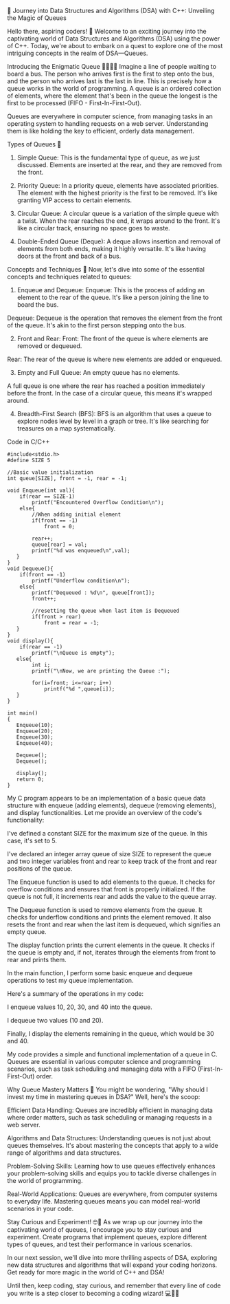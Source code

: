 🚀 Journey into Data Structures and Algorithms (DSA) with C++: Unveiling the Magic of Queues

Hello there, aspiring coders! 👋 Welcome to an exciting journey into the captivating world of Data Structures and Algorithms (DSA) using the power of C++. Today, we're about to embark on a quest to explore one of the most intriguing concepts in the realm of DSA—Queues.

Introducing the Enigmatic Queue 🚶‍♂️🚶‍♀️
Imagine a line of people waiting to board a bus. The person who arrives first is the first to step onto the bus, and the person who arrives last is the last in line. This is precisely how a queue works in the world of programming. A queue is an ordered collection of elements, where the element that's been in the queue the longest is the first to be processed (FIFO - First-In-First-Out).

Queues are everywhere in computer science, from managing tasks in an operating system to handling requests on a web server. Understanding them is like holding the key to efficient, orderly data management.

Types of Queues 🧐
1. Simple Queue:
This is the fundamental type of queue, as we just discussed. Elements are inserted at the rear, and they are removed from the front.

2. Priority Queue:
In a priority queue, elements have associated priorities. The element with the highest priority is the first to be removed. It's like granting VIP access to certain elements.

3. Circular Queue:
A circular queue is a variation of the simple queue with a twist. When the rear reaches the end, it wraps around to the front. It's like a circular track, ensuring no space goes to waste.

4. Double-Ended Queue (Deque):
A deque allows insertion and removal of elements from both ends, making it highly versatile. It's like having doors at the front and back of a bus.

Concepts and Techniques 🤯
Now, let's dive into some of the essential concepts and techniques related to queues:

1. Enqueue and Dequeue:
Enqueue: This is the process of adding an element to the rear of the queue. It's like a person joining the line to board the bus.

Dequeue: Dequeue is the operation that removes the element from the front of the queue. It's akin to the first person stepping onto the bus.

2. Front and Rear:
Front: The front of the queue is where elements are removed or dequeued.

Rear: The rear of the queue is where new elements are added or enqueued.

3. Empty and Full Queue:
An empty queue has no elements.

A full queue is one where the rear has reached a position immediately before the front. In the case of a circular queue, this means it's wrapped around.

4. Breadth-First Search (BFS):
BFS is an algorithm that uses a queue to explore nodes level by level in a graph or tree. It's like searching for treasures on a map systematically.

Code in C/C++

```
#include<stdio.h>
#define SIZE 5

//Basic value initialization
int queue[SIZE], front = -1, rear = -1;

void Enqueue(int val){
    if(rear == SIZE-1)
        printf("Encountered Overflow Condition\n");
    else{
        //When adding initial element
        if(front == -1)
            front = 0;

        rear++;
        queue[rear] = val;
        printf("%d was enqueued\n",val);
   }
}
void Dequeue(){
    if(front == -1)
        printf("Underflow condition\n");
    else{
        printf("Dequeued : %d\n", queue[front]);
        front++;

        //resetting the queue when last item is Dequeued 
        if(front > rear)
            front = rear = -1;
   }
}
void display(){
    if(rear == -1)
        printf("\nQueue is empty");
   else{
        int i;
        printf("\nNow, we are printing the Queue :");

        for(i=front; i<=rear; i++)
            printf("%d ",queue[i]);
   }
}

int main()
{
   Enqueue(10);
   Enqueue(20);
   Enqueue(30);
   Enqueue(40);

   Dequeue();
   Dequeue();

   display();
   return 0;
}

```
My C program appears to be an implementation of a basic queue data structure with enqueue (adding elements), dequeue (removing elements), and display functionalities. Let me provide an overview of the code's functionality:

I've defined a constant SIZE for the maximum size of the queue. In this case, it's set to 5.

I've declared an integer array queue of size SIZE to represent the queue and two integer variables front and rear to keep track of the front and rear positions of the queue.

The Enqueue function is used to add elements to the queue. It checks for overflow conditions and ensures that front is properly initialized. If the queue is not full, it increments rear and adds the value to the queue array.

The Dequeue function is used to remove elements from the queue. It checks for underflow conditions and prints the element removed. It also resets the front and rear when the last item is dequeued, which signifies an empty queue.

The display function prints the current elements in the queue. It checks if the queue is empty and, if not, iterates through the elements from front to rear and prints them.

In the main function, I perform some basic enqueue and dequeue operations to test my queue implementation.

Here's a summary of the operations in my code:

I enqueue values 10, 20, 30, and 40 into the queue.

I dequeue two values (10 and 20).

Finally, I display the elements remaining in the queue, which would be 30 and 40.

My code provides a simple and functional implementation of a queue in C. Queues are essential in various computer science and programming scenarios, such as task scheduling and managing data with a FIFO (First-In-First-Out) order.

Why Queue Mastery Matters 🌟
You might be wondering, "Why should I invest my time in mastering queues in DSA?" Well, here's the scoop:

Efficient Data Handling: Queues are incredibly efficient in managing data where order matters, such as task scheduling or managing requests in a web server.

Algorithms and Data Structures: Understanding queues is not just about queues themselves. It's about mastering the concepts that apply to a wide range of algorithms and data structures.

Problem-Solving Skills: Learning how to use queues effectively enhances your problem-solving skills and equips you to tackle diverse challenges in the world of programming.

Real-World Applications: Queues are everywhere, from computer systems to everyday life. Mastering queues means you can model real-world scenarios in your code.

Stay Curious and Experiment! 🤓🔬
As we wrap up our journey into the captivating world of queues, I encourage you to stay curious and experiment. Create programs that implement queues, explore different types of queues, and test their performance in various scenarios.

In our next session, we'll dive into more thrilling aspects of DSA, exploring new data structures and algorithms that will expand your coding horizons. Get ready for more magic in the world of C++ and DSA!

Until then, keep coding, stay curious, and remember that every line of code you write is a step closer to becoming a coding wizard! 💻🌟✨
